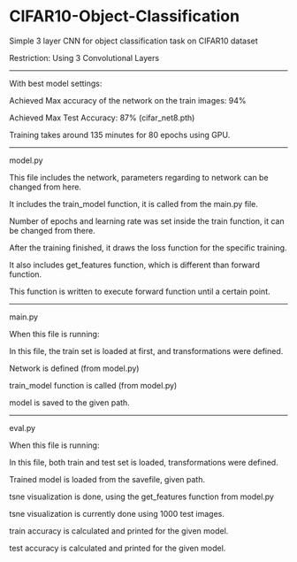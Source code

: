 # CIFAR10-Object-Classification

Simple 3 layer CNN for object classification task on CIFAR10 dataset

Restriction: Using 3 Convolutional Layers

----------------------------------------------------------------------

With best model settings:

Achieved Max accuracy of the network on the train images: 94%

Achieved Max Test Accuracy: 87% (cifar_net8.pth)

Training takes around 135 minutes for 80 epochs using GPU.

----------------------------------------------------------------------------------------------------

model.py

This file includes the network, parameters regarding to network can be changed from here.

It includes the train_model function, it is called from the main.py file.

Number of epochs and learning rate was set inside the train function, it can be changed from there.

After the training finished, it draws the loss function for the specific training.

It also includes get_features function, which is different than forward function.

This function is written to execute forward function until a certain point.

----------------------------------------------------------------------------------------------------

main.py

When this file is running:

In this file, the train set is loaded at first, and transformations were defined.

Network is defined (from model.py)

train_model function is called (from model.py)

model is saved to the given path.

----------------------------------------------------------------------------------------------------

eval.py

When this file is running:

In this file, both train and test set is loaded, transformations were defined.

Trained model is loaded from the savefile, given path.

tsne visualization is done, using the get_features function from model.py

tsne visualization is currently done using 1000 test images.

train accuracy is calculated and printed for the given model.

test accuracy is calculated and printed for the given model.

